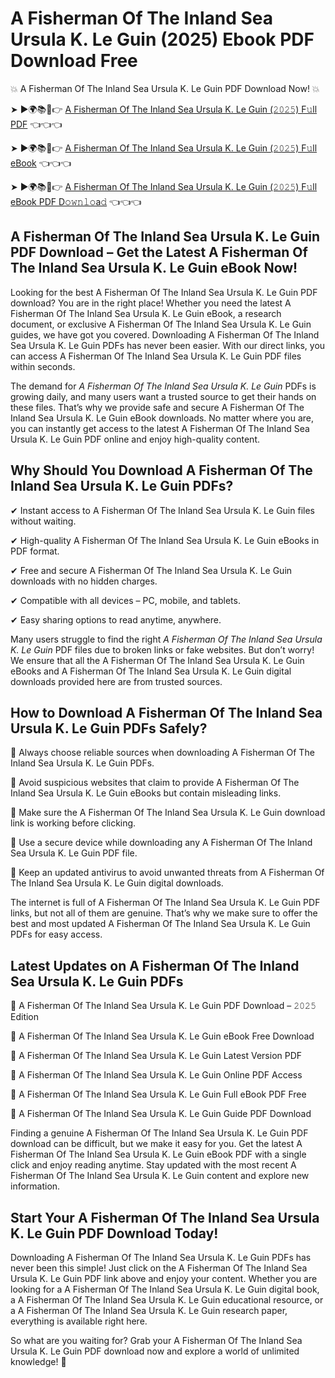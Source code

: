 # A Fisherman Of The Inland Sea Ursula K. Le Guin (2025) Ebook PDF Download Free

💥 A Fisherman Of The Inland Sea Ursula K. Le Guin PDF Download Now! 💥

➤ ►🌍📚📱👉 [A Fisherman Of The Inland Sea Ursula K. Le Guin (𝟸𝟶𝟸𝟻) F𝚞ll PDF](https://getpdf.xyz/a-fisherman-of-the-inland-sea-ursula-k.-le-guin) 👈👈👈


➤ ►🌍📚📱👉 [A Fisherman Of The Inland Sea Ursula K. Le Guin (𝟸𝟶𝟸𝟻) F𝚞ll eBook](https://getpdf.xyz/a-fisherman-of-the-inland-sea-ursula-k.-le-guin) 👈👈👈


➤ ►🌍📚📱👉 [A Fisherman Of The Inland Sea Ursula K. Le Guin (𝟸𝟶𝟸𝟻) F𝚞ll eBook PDF D𝚘𝚠𝚗𝚕𝚘a𝚍](https://getpdf.xyz/a-fisherman-of-the-inland-sea-ursula-k.-le-guin) 👈👈👈


## A Fisherman Of The Inland Sea Ursula K. Le Guin PDF Download – Get the Latest A Fisherman Of The Inland Sea Ursula K. Le Guin eBook Now!

Looking for the best A Fisherman Of The Inland Sea Ursula K. Le Guin PDF download? You are in the right place! Whether you need the latest A Fisherman Of The Inland Sea Ursula K. Le Guin eBook, a research document, or exclusive A Fisherman Of The Inland Sea Ursula K. Le Guin guides, we have got you covered. Downloading A Fisherman Of The Inland Sea Ursula K. Le Guin PDFs has never been easier. With our direct links, you can access A Fisherman Of The Inland Sea Ursula K. Le Guin PDF files within seconds.

The demand for *A Fisherman Of The Inland Sea Ursula K. Le Guin* PDFs is growing daily, and many users want a trusted source to get their hands on these files. That’s why we provide safe and secure A Fisherman Of The Inland Sea Ursula K. Le Guin eBook downloads. No matter where you are, you can instantly get access to the latest A Fisherman Of The Inland Sea Ursula K. Le Guin PDF online and enjoy high-quality content.

## Why Should You Download A Fisherman Of The Inland Sea Ursula K. Le Guin PDFs?

✔ Instant access to A Fisherman Of The Inland Sea Ursula K. Le Guin files without waiting.

✔ High-quality A Fisherman Of The Inland Sea Ursula K. Le Guin eBooks in PDF format.

✔ Free and secure A Fisherman Of The Inland Sea Ursula K. Le Guin downloads with no hidden charges.

✔ Compatible with all devices – PC, mobile, and tablets.

✔ Easy sharing options to read anytime, anywhere.

Many users struggle to find the right *A Fisherman Of The Inland Sea Ursula K. Le Guin* PDF files due to broken links or fake websites. But don’t worry! We ensure that all the A Fisherman Of The Inland Sea Ursula K. Le Guin eBooks and A Fisherman Of The Inland Sea Ursula K. Le Guin digital downloads provided here are from trusted sources.

## How to Download A Fisherman Of The Inland Sea Ursula K. Le Guin PDFs Safely?

📌 Always choose reliable sources when downloading A Fisherman Of The Inland Sea Ursula K. Le Guin PDFs.

📌 Avoid suspicious websites that claim to provide A Fisherman Of The Inland Sea Ursula K. Le Guin eBooks but contain misleading links.

📌 Make sure the A Fisherman Of The Inland Sea Ursula K. Le Guin download link is working before clicking.

📌 Use a secure device while downloading any A Fisherman Of The Inland Sea Ursula K. Le Guin PDF file.

📌 Keep an updated antivirus to avoid unwanted threats from A Fisherman Of The Inland Sea Ursula K. Le Guin digital downloads.

The internet is full of A Fisherman Of The Inland Sea Ursula K. Le Guin PDF links, but not all of them are genuine. That’s why we make sure to offer the best and most updated A Fisherman Of The Inland Sea Ursula K. Le Guin PDFs for easy access.

## Latest Updates on A Fisherman Of The Inland Sea Ursula K. Le Guin PDFs

🔹 A Fisherman Of The Inland Sea Ursula K. Le Guin PDF Download – 𝟸𝟶𝟸𝟻 Edition

🔹 A Fisherman Of The Inland Sea Ursula K. Le Guin eBook Free Download

🔹 A Fisherman Of The Inland Sea Ursula K. Le Guin Latest Version PDF

🔹 A Fisherman Of The Inland Sea Ursula K. Le Guin Online PDF Access

🔹 A Fisherman Of The Inland Sea Ursula K. Le Guin Full eBook PDF Free

🔹 A Fisherman Of The Inland Sea Ursula K. Le Guin Guide PDF Download

Finding a genuine A Fisherman Of The Inland Sea Ursula K. Le Guin PDF download can be difficult, but we make it easy for you. Get the latest A Fisherman Of The Inland Sea Ursula K. Le Guin eBook PDF with a single click and enjoy reading anytime. Stay updated with the most recent A Fisherman Of The Inland Sea Ursula K. Le Guin content and explore new information.

## Start Your A Fisherman Of The Inland Sea Ursula K. Le Guin PDF Download Today!

Downloading A Fisherman Of The Inland Sea Ursula K. Le Guin PDFs has never been this simple! Just click on the A Fisherman Of The Inland Sea Ursula K. Le Guin PDF link above and enjoy your content. Whether you are looking for a A Fisherman Of The Inland Sea Ursula K. Le Guin digital book, a A Fisherman Of The Inland Sea Ursula K. Le Guin educational resource, or a A Fisherman Of The Inland Sea Ursula K. Le Guin research paper, everything is available right here.

So what are you waiting for? Grab your A Fisherman Of The Inland Sea Ursula K. Le Guin PDF download now and explore a world of unlimited knowledge! 🚀